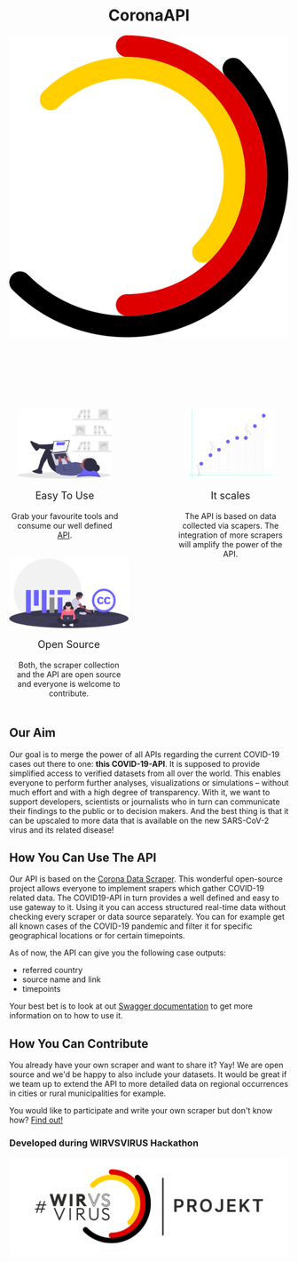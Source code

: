 <div style="text-align:center">
  <h1>CoronaAPI</h1>
  <img src="./assets/Ringe.svg" alt="logo">
</div>

<div style="display:flex; margin-top:125px; margin-bottom:50px; flex-wrap: wrap; justify-content: space-between;">
  <div style="margin-right: 5px; display: flex; flex-direction: column; align-items: center;">
    <img src="./assets/easy.svg" alt="logo" height="125">
    <p style="font-size: 1.3em;">Easy To Use</p>
    <div style="width:200px; text-align: center;"> Grab your favourite tools and consume our well defined <a href=“https://corona.ndo.dev/api-docs/swagger-ui/“ target="_blank" rel="noopener noreferrer" class="nav-link external">API</a>. </div>
  </div>
  <div style="margin-right: 5px; display: flex; flex-direction: column; align-items: center;">
    <img src="./assets/scalable.svg" alt="logo" height="125">
    <p style="font-size: 1.3em;">It scales</p>
    <div style="width:200px; text-align: center;">The API is based on data collected via scapers. The integration of more scrapers will amplify the power of the API. </div>
  </div>
  <div style="margin-right: 5px; display: flex; flex-direction: column; align-items: center;">
    <img src="./assets/open_source.svg" alt="logo" height="125">
    <p style="font-size: 1.3em;">Open Source</p>
    <div style="width:200px; text-align: center;"> Both, the scraper collection and the API are open source and everyone is welcome to contribute. </div>
  </div>
</div>

## Our Aim 
Our goal is to merge the power of all APIs regarding the current COVID-19 cases out there to one: **this COVID-19-API**. It is supposed to provide simplified access to verified datasets from all over the world. This enables everyone to perform further analyses, visualizations or simulations – without much effort and with a high degree of transparency. With it, we want to support developers, scientists or journalists who in turn can communicate their findings to the public or to decision makers. 
And the best thing is that it can be upscaled to more data that is available on the new SARS-CoV-2 virus and its related disease! 

## How You Can Use The API
Our API is based on the [Corona Data Scraper](https://coronadatascraper.com/#home). This wonderful open-source project allows everyone to implement srapers which gather COVID-19 related data. The COVID19-API in turn provides a well defined and easy to use gateway to it. Using it you can access structured real-time data without checking every scraper or data source separately. You can for example get all known cases of the COVID-19 pandemic and filter it for specific geographical locations or for certain timepoints.

As of now, the API can give you the following case outputs:
- referred country
- source name and link
- timepoints

Your best bet is to look at out [Swagger documentation](https://corona.ndo.dev/api-docs/swagger-ui/) to get more information on to how to use it.


## How You Can Contribute
You already have your own scraper and want to share it? Yay! We are open source and we'd be happy to also include your datasets. It would be great if we team up to extend the API to more detailed data on regional occurrences in cities or rural municipalities for example.

You would like to participate and write your own scraper but don't know how? [Find out!](https://github.com/lazd/coronadatascraper/#contributing)

### Developed during WIRVSVIRUS Hackathon

<a href="https://wirvsvirushackathon.org/" target="_blank" rel="noopener noreferrer" class="nav-link external">
  <img src="./assets/Logo_Projekt_02.png" alt="logo hackathon">
</a>